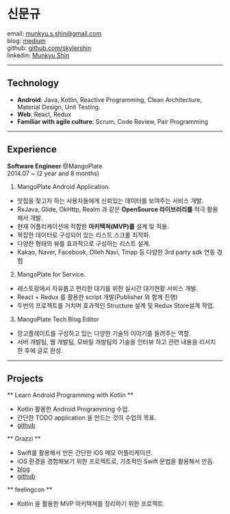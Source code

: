# 신문규
email: munkyu.s.shin@gmail.com  
blog: [medium](https://medium.com/@Munkyu)  
github: [github.com/skylershin](github.com/skylershin)  
linkedin: [Munkyu Shin](https://www.linkedin.com/in/munkyu-shin-a4990683/)

----
## Technology
  * **Android**: Java, Kotlin, Reactive Programming, Clean Architecture, Material Design, Unit Testing.
  * **Web**: React, Redux
  * **Familiar with agile culture**: Scrum, Code Review, Pair Programming

----
## Experience
**Software Engineer**  @MangoPlate  
2014.07 ~ (2 year and 8 months)  

1. MangoPlate Android Application.  
  * 맛집을 찾고자 하는 사용자들에게 신뢰있는 데이터를 보여주는 서비스 개발.
  * RxJava, Glide, OkHttp, Realm 과 같은 **OpenSource 라이브러리를** 적극 활용해서 개발.
  * 현재 어플리케이션에 적합한 **아키텍쳐(MVP)를** 설계 밎 적용.
  * 복잡한 데이터로 구성되어 있는 리스트 스크롤 최적화.
  * 다양한 형태의 뷰를 효과적으로 구성하는 리스트 설계.
  * Kakao, Naver, Facebook, Olleh Navi, Tmap 등 다양한 3rd party sdk 연동 경험  
2. MangoPlate for Service.
  * 레스토랑에서 자유롭고 편리한 대기를 위한 실시간 대기현황 서비스 개발.
  * React + Redux 를 활용한 script 개발(Publisher 와 함께 진행)
  * 두번의 프로젝트를 거치며 효과적인 Structure 설계 및 Redux Store설계 작업.
3. MangoPlate Tech Blog Editor
  * 망고플레이트를 구성하고 있는 다양한 기술의 이야기를 들려주는 역할.
  * 서버 개발팀, 웹 개발팀, 모바일 개발팀의 기술을 인터뷰 하고 관련 내용을 리서치 한 후에 글로 완성.

----
## Projects
** Learn Android Programming with Kotlin **

*  Kotlin 활용한 Android Programming 수업.
* 간단한 TODO application 을 만드는 것이 수업의 목표.  
* [github](https://github.com/skylershin/kotlin-android-sample)

** Grazzi **

* Swift를 활용해서 만든 간단한 iOS 메모 어플리케이션.
* iOS 환경을 경험해보기 위한 프로젝트로, 기초적인 Swift 문법을 활용해서 만듬.
* [blog](https://medium.com/@Munkyu/나의-첫-ios-application-grazzi-97ed4304e8ae#.tdsyaov2z)
* [github](https://github.com/Nexters/DailyHappy)

** feelingcon **   

* Kotlin 을 활용한 MVP 아키텍쳐를 정리하기 위한 프로젝트.
